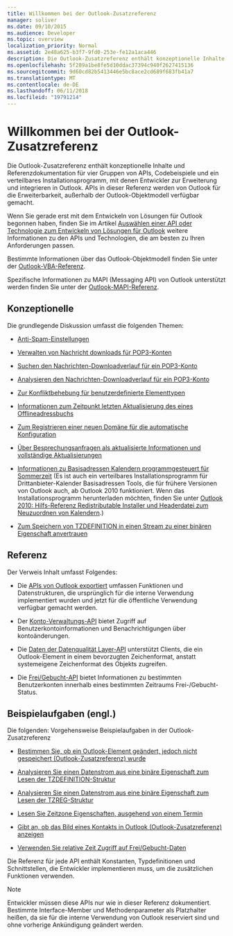 ```yaml
---
title: Willkommen bei der Outlook-Zusatzreferenz
manager: soliver
ms.date: 09/10/2015
ms.audience: Developer
ms.topic: overview
localization_priority: Normal
ms.assetid: 2e48a625-b3f7-9fd0-253e-fe12a1aca446
description: Die Outlook-Zusatzreferenz enthält konzeptionelle Inhalte und Referenzdokumentation für vier Gruppen von APIs, Codebeispiele und ein verteilbares Installationsprogramm, mit denen Entwickler zur Erweiterung und integrieren in Outlook. APIs in dieser Referenz werden von Outlook für die Erweiterbarkeit, außerhalb der Outlook-Objektmodell verfügbar gemacht.
ms.openlocfilehash: 5f289a1be8fe5d10ddac37394c940f2627415136
ms.sourcegitcommit: 9d60cd82b5413446e5bc8ace2cd689f683fb41a7
ms.translationtype: MT
ms.contentlocale: de-DE
ms.lasthandoff: 06/11/2018
ms.locfileid: "19791214"
---
```

# <a name="welcome-to-the-outlook-auxiliary-reference"></a>Willkommen bei der Outlook-Zusatzreferenz

Die Outlook-Zusatzreferenz enthält konzeptionelle Inhalte und Referenzdokumentation für vier Gruppen von APIs, Codebeispiele und ein verteilbares Installationsprogramm, mit denen Entwickler zur Erweiterung und integrieren in Outlook. APIs in dieser Referenz werden von Outlook für die Erweiterbarkeit, außerhalb der Outlook-Objektmodell verfügbar gemacht. 
  
Wenn Sie gerade erst mit dem Entwickeln von Lösungen für Outlook begonnen haben, finden Sie im Artikel [Auswählen einer API oder Technologie zum Entwickeln von Lösungen für Outlook](../selecting-an-api-or-technology-for-developing-solutions-for-outlook.md) weitere Informationen zu den APIs und Technologien, die am besten zu Ihren Anforderungen passen. 

Bestimmte Informationen über das Outlook-Objektmodell finden Sie unter der [Outlook-VBA-Referenz](http://msdn.microsoft.com/library/75e4ad96-62a2-49d2-bc51-48ceab50634c%28Office.15%29.aspx). 

Spezifische Informationen zu MAPI (Messaging API) von Outlook unterstützt werden finden Sie unter der [Outlook-MAPI-Referenz](http://msdn.microsoft.com/library/3d980b86-7001-4869-9780-121c6bfc7275%28Office.15%29.aspx).

## <a name="conceptual"></a>Konzeptionelle 

Die grundlegende Diskussion umfasst die folgenden Themen:
  
- [Anti-Spam-Einstellungen](about-anti-spam-settings.md)
    
- [Verwalten von Nachricht downloads für POP3-Konten](managing-message-downloads-for-pop3-accounts.md)
    
- [Suchen den Nachrichten-Downloadverlauf für ein POP3-Konto](locating-the-message-download-history-for-a-pop3-account.md)
    
- [Analysieren den Nachrichten-Downloadverlauf für ein POP3-Konto](parsing-the-message-download-history-for-a-pop3-account.md)
    
- [Zur Konfliktbehebung für benutzerdefinierte Elementtypen](about-conflict-resolution-for-custom-item-types.md)
    
- [Informationen zum Zeitpunkt letzten Aktualisierung des eines Offlineadressbuchs](about-the-last-update-time-of-an-offline-address-book.md)
    
- [Zum Registrieren einer neuen Domäne für die automatische Konfiguration](about-registering-a-new-domain-for-automatic-configuration.md)
    
- [Über Besprechungsanfragen als aktualisierte Informationen und vollständige Aktualisierungen](about-meeting-requests-as-informational-updates-and-full-updates.md)
    
- [Informationen zu Basisadressen Kalendern programmgesteuert für Sommerzeit](about-rebasing-calendars-programmatically-for-daylight-saving-time.md) (Es ist auch ein verteilbares Installationsprogramm für Drittanbieter-Kalender Basisadressen Tools, die für frühere Versionen von Outlook auch, ab Outlook 2010 funktioniert. Wenn das Installationsprogramm herunterladen möchten, finden Sie unter [Outlook 2010: Hilfs-Referenz Redistributable Installer und Headerdatei zum Neuzuordnen von Kalendern](http://www.microsoft.com/downloads/details.aspx?FamilyID=77748863-4352-4b99-ae57-1d4ae803983b).)
    
- [Zum Speichern von TZDEFINITION in einen Stream zu einer binären Eigenschaft anvertrauen](about-persisting-tzdefinition-to-a-stream-to-commit-to-a-binary-property.md)

## <a name="reference"></a>Referenz

Der Verweis Inhalt umfasst Folgendes:
  
- Die [APIs von Outlook exportiert](about-apis-exported-by-outlook.md) umfassen Funktionen und Datenstrukturen, die ursprünglich für die interne Verwendung implementiert wurden und jetzt für die öffentliche Verwendung verfügbar gemacht werden. 
    
- Der [Konto-Verwaltungs-API](about-the-account-management-api.md) bietet Zugriff auf Benutzerkontoinformationen und Benachrichtigungen über kontoänderungen. 
    
- Die [Daten der Datenqualität Layer-API](about-the-data-degradation-layer-api.md) unterstützt Clients, die ein Outlook-Element in einem bevorzugten Zeichenformat, anstatt systemeigene Zeichenformat des Objekts zugreifen. 
    
- Die [Frei/Gebucht-API](about-the-free-busy-api.md) bietet Informationen zu bestimmten Benutzerkonten innerhalb eines bestimmten Zeitraums Frei-/Gebucht-Status. 

## <a name="sample-tasks"></a>Beispielaufgaben (engl.)

Die folgenden: Vorgehensweise Beispielaufgaben in der Outlook-Zusatzreferenz
    
- [Bestimmen Sie, ob ein Outlook-Element geändert, jedoch nicht gespeichert (Outlook-Zusatzreferenz) wurde](how-to-determine-if-outlook-item-has-been-modified-but-not-saved.md)
    
- [Analysieren Sie einen Datenstrom aus eine binäre Eigenschaft zum Lesen der TZDEFINITION-Struktur](how-to-parse-stream-from-binary-property-to-read-tzdefinition-structure.md)
    
- [Analysieren Sie einen Datenstrom aus eine binäre Eigenschaft zum Lesen der TZREG-Struktur](how-to-parse-a-stream-from-a-binary-property-to-read-the-tzreg-structure.md)
    
- [Lesen Sie Zeitzone Eigenschaften, ausgehend von einem Termin](how-to-read-time-zone-properties-from-an-appointment.md)
    
- [Gibt an, ob das Bild eines Kontakts in Outlook (Outlook-Zusatzreferenz) anzeigen](https://msdn.microsoft.com/en-us/library/office/gg262879.aspx)
    
- [Verwenden Sie relative Zeit Zugriff auf Frei/Gebucht-Daten](how-to-use-relative-time-to-access-free-busy-data.md)
    
Die Referenz für jede API enthält Konstanten, Typdefinitionen und Schnittstellen, die Entwickler implementieren muss, um die zusätzlichen Funktionen verwenden.
  
> [!NOTE]
> Entwickler müssen diese APIs nur wie in dieser Referenz dokumentiert. Bestimmte Interface-Member und Methodenparameter als Platzhalter heißen, da sie für die interne Verwendung von Outlook reserviert sind und ohne vorherige Ankündigung geändert werden. 
  

